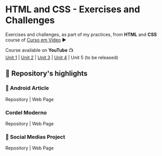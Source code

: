 # HTML and CSS - Exercises and Challenges

Exercises and challenges, as part of my practices, from **HTML** and **CSS** course of [Curso em Vídeo](http://www.cursoemvideo.com) ▶️

Course available on **YouTube** 📺<br>
[Unit 1](https://www.youtube.com/playlist?list=PLHz_AreHm4dkZ9-atkcmcBaMZdmLHft8n) | [Unit 2](https://www.youtube.com/watch?v=vPNIAJ9B4hg&list=PLHz_AreHm4dlUpEXkY1AyVLQGcpSgVF8s) | [Unit 3](https://www.youtube.com/watch?v=ofFgnDtn_1c&list=PLHz_AreHm4dmcAviDwiGgHbeEJToxbOpZ) | [Unit 4](https://www.youtube.com/watch?v=zHKHMmEG9vE&list=PLHz_AreHm4dkcVCk2Bn_fdVQ81Fkrh6WT) | Unit 5 (to be released)


## 🔆 Repository's highlights

### 🤖 Android Article
Repository | Web Page

### Cordel Moderno
Repository | Web Page

### 📱 Social Medias Project
Repository | Web Page




